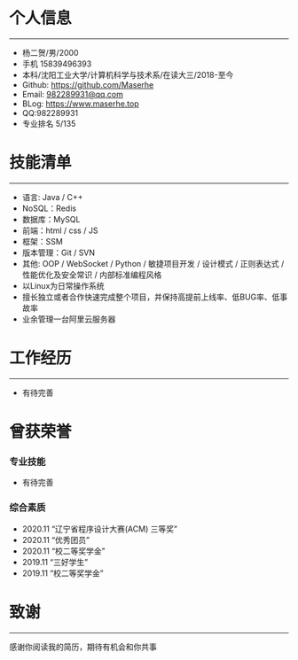 # 个人信息

-------------------------------

- 杨二贺/男/2000
- 手机 15839496393
- 本科/沈阳工业大学/计算机科学与技术系/在读大三/2018-至今
- Github: https://github.com/Maserhe
- Email: 982289931@qq.com
- BLog: https://www.maserhe.top
- QQ:982289931
- 专业排名 5/135
# 技能清单

------------------------------

- 语言: Java / C++
- NoSQL：Redis
- 数据库：MySQL
- 前端：html / css / JS 
- 框架：SSM
- 版本管理：Git / SVN
- 其他: OOP / WebSocket / Python / 敏捷项目开发 / 设计模式 / 正则表达式 / 性能优化及安全常识 / 内部标准编程风格
- 以Linux为日常操作系统
- 擅长独立或者合作快速完成整个项目，并保持高提前上线率、低BUG率、低事故率
- 业余管理一台阿里云服务器


# 工作经历

-----------------------

- 有待完善 

# 曾获荣誉

### 专业技能

- 有待完善

### 综合素质

- 2020.11 “辽宁省程序设计大赛(ACM) 三等奖”
- 2020.11 “优秀团员”
- 2020.11 “校二等奖学金”
- 2019.11 “三好学生”
- 2019.11 “校二等奖学金”

# 致谢

------------------------------------

感谢你阅读我的简历，期待有机会和你共事
